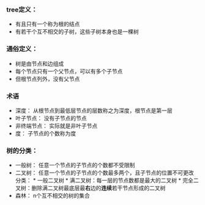 ### tree定义：
* 有且只有一个称为根的结点
* 有若干个互不相交的子树，这些子树本身也是一棵树

### 通俗定义：
* 树是由节点和边组成
* 每个节点只有一个父节点，可以有多个子节点
* 但根节点列外，没有父节点

### 术语
 * 深度：
    从根节点到最低层节点的层数称之为深度，根节点是第一层
* 叶子节点：
     没有子节点的节点
* 非终端节点：
    实际就是非叶子节点
 * 度：
    子节点的个数称为度

### 树的分类：
* 一般树：
    任意一个节点的子节点的个数都不受限制
 * 二叉树：
    任意一个节点的子节点的个数最多两个，且子节点的位置不可更改
    分类：
        * 一般二叉树
        * 满二叉树：每一层的节点数都是最大的二叉树
        * 完全二叉树：删除满二叉树最底层最**右**边的**连续**若干节点形成的二叉树
 * 森林：
    n个互不相交的树的集合

